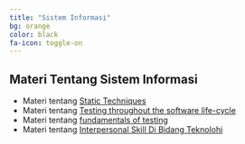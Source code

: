 ```yaml
---
title: "Sistem Informasi"
bg: orange
color: black
fa-icon: toggle-on
---
```


## Materi Tentang Sistem Informasi

- Materi tentang [Static Techniques](https://www.slideshare.net/SitiRubayati/static-techniques-83286361)
- Materi tentang [Testing throughout the software life-cycle](https://www.slideshare.net/SitiRubayati/testing-throughout-the-software-life-cycle-83285896)
- Materi tentang [fundamentals of testing](https://www.slideshare.net/SitiRubayati/fundamentals-of-testing-83284797)
- Materi tentang [Interpersonal Skill Di Bidang Teknolohi](https://www.slideshare.net/SitiRubayati/interpersonal-skill-di-bidang-teknologi-informasi)




